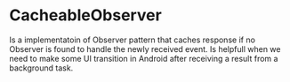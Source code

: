 # CacheableObserver

Is a implementatoin of Observer pattern that caches response if no Observer is found to handle the newly received event.
Is helpfull when we need to make some UI transition in Android after receiving a result from a background task.
